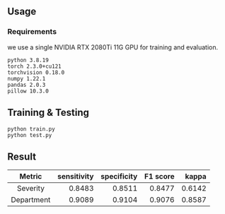 ## Usage
### Requirements
we use a single NVIDIA RTX 2080Ti  11G GPU for training and evaluation. 

```
python 3.8.19
torch 2.3.0+cu121
torchvision 0.18.0
numpy 1.22.1
pandas 2.0.3
pillow 10.3.0
```

## Training & Testing
```
python train.py
python test.py
```

## Result
| Metric| sensitivity | specificity |F1 score| kappa |
|:----:| ----:|----:|----:|----:|
| Severity| 0.8483 | 0.8511 | 0.8477 | 0.6142 |
| Department| 0.9089 | 0.9104 | 0.9076 | 0.8587 | 
